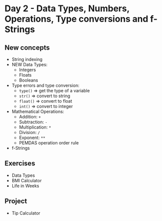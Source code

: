 # Day 2 - Data Types, Numbers, Operations, Type conversions and f-Strings

## New concepts

- String indexing
- NEW Data Types:
  - Integers
  - Floats
  - Booleans
- Type errors and type conversion:
  - `type()` => get the type of a variable
  - `str()` => convert to string
  - `float()` => convert to float
  - `int()` => convert to integer
- Mathematical Operations:
  - Addition: `+`
  - Subtraction: `-`
  - Multiplication: `*`
  - Division: `/`
  - Exponent: `**`
  - PEMDAS operation order rule
- f-Strings

## Exercises

- Data Types
- BMI Calculator
- Life in Weeks

## Project

- Tip Calculator
